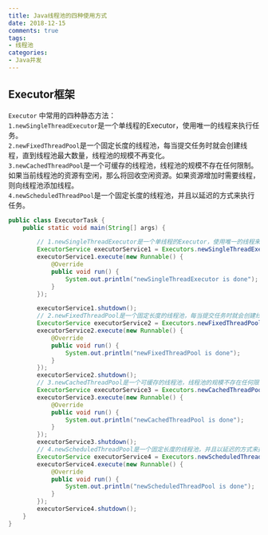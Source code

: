 ```yaml
---
title: Java线程池的四种使用方式
date: 2018-12-15
comments: true 
tags:
- 线程池
categories:  
- Java并发  
---
```


## Executor框架

`Executor` 中常用的四种静态方法：   
        `1.newSingleThreadExecutor`是一个单线程的Executor，使用唯一的线程来执行任务。   
        `2.newFixedThreadPool`是一个固定长度的线程池，每当提交任务时就会创建线程，直到线程池最大数量，线程池的规模不再变化。   
        `3.newCachedThreadPool`是一个可缓存的线程池，线程池的规模不存在任何限制。 如果当前线程池的资源有空闲，那么将回收空闲资源。如果资源增加时需要线程，则向线程池添加线程。   
        `4.newScheduledThreadPool`是一个固定长度的线程池，并且以延迟的方式来执行任务。   

```java
public class ExecutorTask {
    public static void main(String[] args) {

        // 1.newSingleThreadExecutor是一个单线程的Executor，使用唯一的线程来执行任务。
        ExecutorService executorService1 = Executors.newSingleThreadExecutor();
        executorService1.execute(new Runnable() {
            @Override
            public void run() {
                System.out.println("newSingleThreadExecutor is done");
            }
        });

        executorService1.shutdown();
        // 2.newFixedThreadPool是一个固定长度的线程池，每当提交任务时就会创建线程，直到线程池最大数量，线程池的规模不再变化。
        ExecutorService executorService2 = Executors.newFixedThreadPool(10);
        executorService2.execute(new Runnable() {
            @Override
            public void run() {
                System.out.println("newFixedThreadPool is done");
            }
        });
        executorService2.shutdown();
        // 3.newCachedThreadPool是一个可缓存的线程池，线程池的规模不存在任何限制。 如果当前线程池的资源有空闲，那么将回收空闲资源。如果资源增加时需要线程，则向线程池添加线程。
        ExecutorService executorService3 = Executors.newCachedThreadPool();
        executorService3.execute(new Runnable() {
            @Override
            public void run() {
                System.out.println("newCachedThreadPool is done");
            }
        });
        executorService3.shutdown();
        // 4.newScheduledThreadPool是一个固定长度的线程池，并且以延迟的方式来执行任务。
        ExecutorService executorService4 = Executors.newScheduledThreadPool(10);
        executorService4.execute(new Runnable() {
            @Override
            public void run() {
                System.out.println("newScheduledThreadPool is done");
            }
        });
        executorService4.shutdown();
    }
}

```
